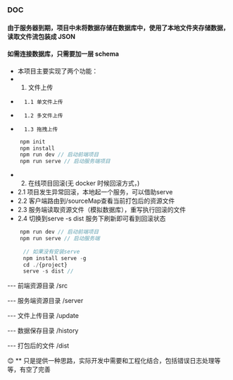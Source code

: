 ### DOC

#### 由于服务器到期，项目中未将数据存储在数据库中，使用了本地文件夹存储数据，读取文件流包装成 JSON

#### 如需连接数据库，只需要加一层 schema

- 本项目主要实现了两个功能：
- 1. 文件上传
-       1.1 单文件上传
-       1.2 多文件上传
-       1.3 拖拽上传

```javascript
    npm init
    npm install
    npm run dev // 启动前端项目
    npm run serve // 启动服务端项目

```


- 2. 在线项目回滚(无 docker 时候回滚方式，)
-   2.1 项目发生异常回滚，本地起一个服务，可以借助serve
-   2.2 客户端路由到/sourceMap查看当前打包后的资源文件
-   2.3 服务端读取资源文件（模拟数据库），重写执行回滚的文件
-   2.4 切换到serve -s dist 服务下刷新即可看到回滚状态

```javascript
    npm run dev // 启动前端项目
    npm run serve // 启动服务端
    
     // 如果没有安装serve
     npm install serve -g
     cd ./{project}
     serve -s dist // 

```




---  前端资源目录       /src

---  服务端资源目录     /server

---  文件上传目录      /update

---  数据保存目录      /history

---  打包后的文件      /dist

:blush:  ** 只是提供一种思路，实际开发中需要和工程化结合，包括错误日志处理等等，有空了完善
